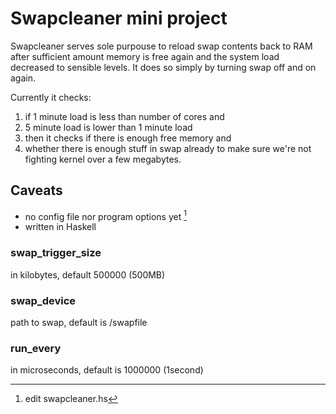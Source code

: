 # Swapcleaner mini project

Swapcleaner serves sole purpouse to reload swap contents back to RAM after
sufficient amount memory is free again and the system load decreased to
sensible levels. It does so simply by turning swap off and on again.

Currently it checks:
1. if 1 minute load is less than number of cores and
2. 5 minute load is lower than 1 minute load
3. then it checks if there is enough free memory and
4. whether there is enough stuff in swap already to make sure we're not fighting kernel over a few megabytes.

## Caveats
* no config file nor program options yet [^1]
* written in Haskell

[^1]: edit swapcleaner.hs
### swap_trigger_size
in kilobytes, default 500000 (500MB)

### swap_device
path to swap, default is /swapfile

### run_every
in microseconds, default is 1000000 (1second)
